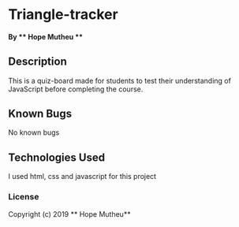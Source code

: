 # Triangle-tracker
####
#### By ** Hope Mutheu **
## Description
This is a quiz-board made for students to test their understanding of JavaScript before completing the course.

## Known Bugs
No known bugs
## Technologies Used
I used html, css and javascript for this project
### License


Copyright (c) 2019 ** Hope Mutheu**
